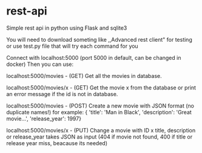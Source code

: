 # rest-api
Simple rest api in python using Flask and sqlite3

You will need to download someting like ,,Advanced rest client" for testing or use test.py file that will try each command for you

Connect with localhost:5000 (port 5000 in default, can be changed in docker)
Then you can use:

localhost:5000/movies          - (GET) Get all the movies in database.

localhost:5000/movies/x        - (GET) Get the movie x from the database or print an error message if the id is not in database.

localhost:5000/movies          - (POST) Create a new movie with JSON format (no duplicate names!) for example: {  'title': 'Man in Black',
                                                                                                                  'description': 'Great movie...',
                                                                                                                  'release_year': 1997}

localhost:5000/movies/x        - (PUT) Change a movie with ID x title, description or release_year takes JSON as input (404 if movie not found, 400 if title or release year miss, beacause its needed)
